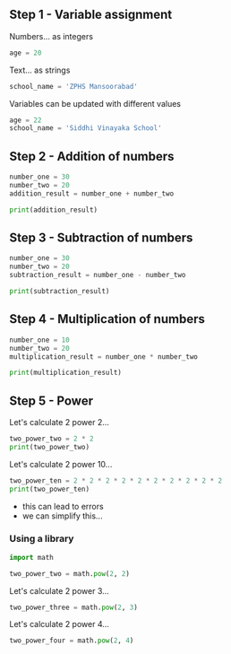 
## Step 1 - Variable assignment

Numbers... as integers
```py
age = 20
```

Text... as strings
```py
school_name = 'ZPHS Mansoorabad'
```

Variables can be updated with different values

```py
age = 22
school_name = 'Siddhi Vinayaka School'
```

## Step 2 - Addition of numbers

```py
number_one = 30
number_two = 20
addition_result = number_one + number_two

print(addition_result)
```

## Step 3 - Subtraction of numbers

```py
number_one = 30
number_two = 20
subtraction_result = number_one - number_two

print(subtraction_result)
```

## Step 4 - Multiplication of numbers

```py
number_one = 10
number_two = 20
multiplication_result = number_one * number_two

print(multiplication_result)
```

## Step 5 - Power

Let's calculate 2 power 2...
```py
two_power_two = 2 * 2
print(two_power_two)
```

Let's calculate 2 power 10...
```py
two_power_ten = 2 * 2 * 2 * 2 * 2 * 2 * 2 * 2 * 2 * 2
print(two_power_ten)
```

- this can lead to errors
- we can simplify this...

### Using a library

```py
import math

two_power_two = math.pow(2, 2)
```

Let's calculate 2 power 3...
```py
two_power_three = math.pow(2, 3)
```

Let's calculate 2 power 4...
```py
two_power_four = math.pow(2, 4)
```
